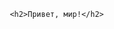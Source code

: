<body style="background-image:url('https://github.com/dfasdxfs221/test/assets/161844415/b077f4d0-13ff-4c46-82fc-3f6894bc9260')">

           <h2>Привет, мир!</h2>

</body>
